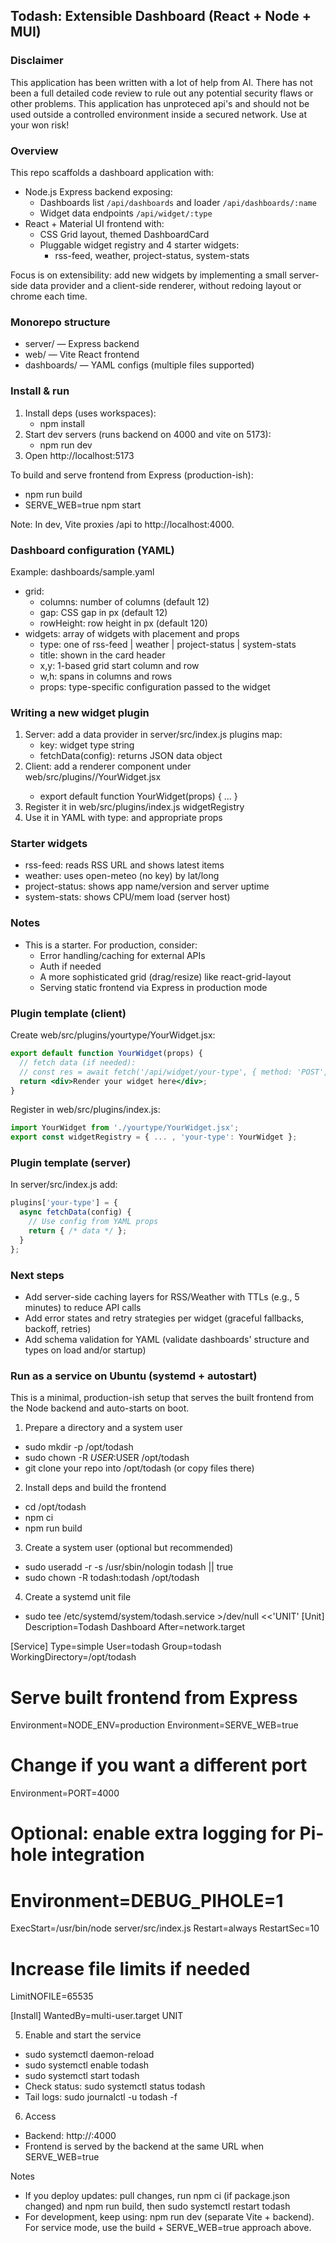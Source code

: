## Todash: Extensible Dashboard (React + Node + MUI)

### Disclaimer
This application has been written with a lot of help from AI. There has not been a full detailed code review to rule out any potential security flaws or other problems. This application has unproteced api's and should not be used outside a controlled environment inside a secured network. Use at your won risk!

### Overview
This repo scaffolds a dashboard application with:
- Node.js Express backend exposing:
  - Dashboards list `/api/dashboards` and loader `/api/dashboards/:name`
  - Widget data endpoints `/api/widget/:type`
- React + Material UI frontend with:
  - CSS Grid layout, themed DashboardCard
  - Pluggable widget registry and 4 starter widgets:
    - rss-feed, weather, project-status, system-stats

Focus is on extensibility: add new widgets by implementing a small server-side data provider and a client-side renderer, without redoing layout or chrome each time.

### Monorepo structure
- server/ — Express backend
- web/ — Vite React frontend
- dashboards/ — YAML configs (multiple files supported)

### Install & run
1. Install deps (uses workspaces):
   - npm install
2. Start dev servers (runs backend on 4000 and vite on 5173):
   - npm run dev
3. Open http://localhost:5173

To build and serve frontend from Express (production-ish):
- npm run build
- SERVE_WEB=true npm start

Note: In dev, Vite proxies /api to http://localhost:4000.

### Dashboard configuration (YAML)
Example: dashboards/sample.yaml

- grid:
  - columns: number of columns (default 12)
  - gap: CSS gap in px (default 12)
  - rowHeight: row height in px (default 120)
- widgets: array of widgets with placement and props
  - type: one of rss-feed | weather | project-status | system-stats
  - title: shown in the card header
  - x,y: 1-based grid start column and row
  - w,h: spans in columns and rows
  - props: type-specific configuration passed to the widget

### Writing a new widget plugin
1. Server: add a data provider in server/src/index.js plugins map:
   - key: widget type string
   - fetchData(config): returns JSON data object
2. Client: add a renderer component under web/src/plugins/<yourtype>/YourWidget.jsx
   - export default function YourWidget(props) { ... }
3. Register it in web/src/plugins/index.js widgetRegistry
4. Use it in YAML with type: <yourtype> and appropriate props

### Starter widgets
- rss-feed: reads RSS URL and shows latest items
- weather: uses open-meteo (no key) by lat/long
- project-status: shows app name/version and server uptime
- system-stats: shows CPU/mem load (server host)

### Notes
- This is a starter. For production, consider:
  - Error handling/caching for external APIs
  - Auth if needed
  - A more sophisticated grid (drag/resize) like react-grid-layout
  - Serving static frontend via Express in production mode

### Plugin template (client)
Create web/src/plugins/yourtype/YourWidget.jsx:

```jsx
export default function YourWidget(props) {
  // fetch data (if needed):
  // const res = await fetch('/api/widget/your-type', { method: 'POST', body: JSON.stringify(props) })
  return <div>Render your widget here</div>;
}
```

Register in web/src/plugins/index.js:

```js
import YourWidget from './yourtype/YourWidget.jsx';
export const widgetRegistry = { ... , 'your-type': YourWidget };
```

### Plugin template (server)
In server/src/index.js add:

```js
plugins['your-type'] = {
  async fetchData(config) {
    // Use config from YAML props
    return { /* data */ };
  }
};
```


### Next steps
- Add server-side caching layers for RSS/Weather with TTLs (e.g., 5 minutes) to reduce API calls
- Add error states and retry strategies per widget (graceful fallbacks, backoff, retries)
- Add schema validation for YAML (validate dashboards' structure and types on load and/or startup)



### Run as a service on Ubuntu (systemd + autostart)
This is a minimal, production-ish setup that serves the built frontend from the Node backend and auto-starts on boot.

1) Prepare a directory and a system user
- sudo mkdir -p /opt/todash
- sudo chown -R $USER:$USER /opt/todash
- git clone your repo into /opt/todash (or copy files there)

2) Install deps and build the frontend
- cd /opt/todash
- npm ci
- npm run build

3) Create a system user (optional but recommended)
- sudo useradd -r -s /usr/sbin/nologin todash || true
- sudo chown -R todash:todash /opt/todash

4) Create a systemd unit file
- sudo tee /etc/systemd/system/todash.service >/dev/null <<'UNIT'
[Unit]
Description=Todash Dashboard
After=network.target

[Service]
Type=simple
User=todash
Group=todash
WorkingDirectory=/opt/todash
# Serve built frontend from Express
Environment=NODE_ENV=production
Environment=SERVE_WEB=true
# Change if you want a different port
Environment=PORT=4000
# Optional: enable extra logging for Pi-hole integration
# Environment=DEBUG_PIHOLE=1
ExecStart=/usr/bin/node server/src/index.js
Restart=always
RestartSec=10
# Increase file limits if needed
LimitNOFILE=65535

[Install]
WantedBy=multi-user.target
UNIT

5) Enable and start the service
- sudo systemctl daemon-reload
- sudo systemctl enable todash
- sudo systemctl start todash
- Check status: sudo systemctl status todash
- Tail logs: sudo journalctl -u todash -f

6) Access
- Backend: http://<server-ip>:4000
- Frontend is served by the backend at the same URL when SERVE_WEB=true

Notes
- If you deploy updates: pull changes, run npm ci (if package.json changed) and npm run build, then sudo systemctl restart todash
- For development, keep using: npm run dev (separate Vite + backend). For service mode, use the build + SERVE_WEB=true approach above.
